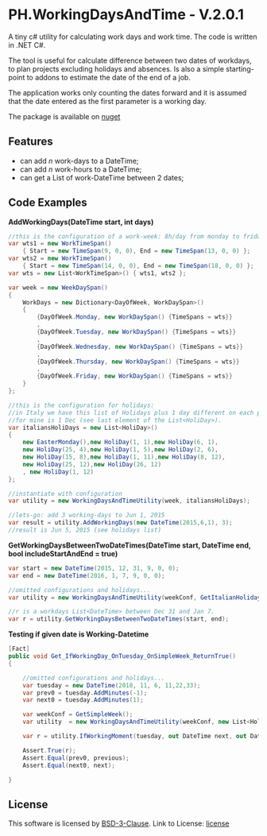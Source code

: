 # PH.WorkingDaysAndTime - V.2.0.1

A tiny c# utility for calculating work days and work time.
The code is written in .NET C#.

The tool is useful for calculate difference between two dates of workdays,
to plan projects excluding holidays and absences.
Is also  a simple starting-point to addons to estimate the date of the end of a job.

The application works only counting the dates forward and it is assumed that the date entered as the first parameter is a working day.

The package is available on  [nuget](https://www.nuget.org/packages/PH.WorkingDaysAndTime) 

## Features
- can add *n* work-days to a DateTime;
- can add *n* work-hours to a DateTime;
- can get a List of work-DateTime between 2 dates;

## Code Examples

**AddWorkingDays(DateTime start, int days)**
```c#
//this is the configuration of a work-week: 8h/day from monday to friday
var wts1 = new WorkTimeSpan() 
	{ Start = new TimeSpan(9, 0, 0), End = new TimeSpan(13, 0, 0) };
var wts2 = new WorkTimeSpan() 
	{ Start = new TimeSpan(14, 0, 0), End = new TimeSpan(18, 0, 0) };
var wts = new List<WorkTimeSpan>() { wts1, wts2 };

var week = new WeekDaySpan()
{
	WorkDays = new Dictionary<DayOfWeek, WorkDaySpan>()
	{
		{DayOfWeek.Monday, new WorkDaySpan() {TimeSpans = wts}}
		,
		{DayOfWeek.Tuesday, new WorkDaySpan() {TimeSpans = wts}}
		,
		{DayOfWeek.Wednesday, new WorkDaySpan() {TimeSpans = wts}}
		,
		{DayOfWeek.Thursday, new WorkDaySpan() {TimeSpans = wts}}
		,
		{DayOfWeek.Friday, new WorkDaySpan() {TimeSpans = wts}}
	}
};

//this is the configuration for holidays: 
//in Italy we have this list of Holidays plus 1 day different on each province,
//for mine is 1 Dec (see last element of the List<HoliDay>).
var italiansHoliDays = new List<HoliDay>()
{
	new EasterMonday(),new HoliDay(1, 1),new HoliDay(6, 1),
	new HoliDay(25, 4),new HoliDay(1, 5),new HoliDay(2, 6),
	new HoliDay(15, 8),new HoliDay(1, 11),new HoliDay(8, 12),
	new HoliDay(25, 12),new HoliDay(26, 12)
	, new HoliDay(1, 12)
};

//instantiate with configuration
var utility = new WorkingDaysAndTimeUtility(week, italiansHoliDays);

//lets-go: add 3 working-days to Jun 1, 2015
var result = utility.AddWorkingDays(new DateTime(2015,6,1), 3);
//result is Jun 5, 2015 (see holidays list) 
```

**GetWorkingDaysBetweenTwoDateTimes(DateTime start, DateTime end, bool includeStartAndEnd = true)**
```c#
var start = new DateTime(2015, 12, 31, 9, 0, 0);
var end = new DateTime(2016, 1, 7, 9, 0, 0);

//omitted configurations and holidays...
var utility = new WorkingDaysAndTimeUtility(weekConf, GetItalianHolidays());

//r is a workdays List<DateTime> between Dec 31 and Jan 7.
var r = utility.GetWorkingDaysBetweenTwoDateTimes(start, end);
```

**Testing if given date is Working-Datetime**
```c#
[Fact]
public void Get_IfWorkingDay_OnTuesday_OnSimpleWeek_ReturnTrue()
{

    //omitted configurations and holidays...
    var tuesday = new DateTime(2018, 11, 6, 11,22,33);
    var prev0 = tuesday.AddMinutes(-1);
    var next0 = tuesday.AddMinutes(1);

    var weekConf = GetSimpleWeek();
    var utility  = new WorkingDaysAndTimeUtility(weekConf, new List<HoliDay>());

    var r = utility.IfWorkingMoment(tuesday, out DateTime next, out DateTime previous);

    Assert.True(r);
    Assert.Equal(prev0, previous);
    Assert.Equal(next0, next);

}
```

## License

This software is licensed by [BSD-3-Clause](https://opensource.org/licenses/BSD-3-Clause).
Link to License: [license](https://github.com/paonath/PH.WorkingDaysAndTime/blob/master/mdLicense.md)
